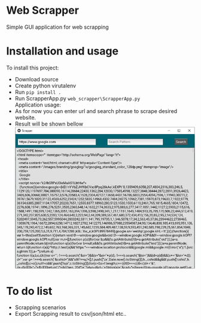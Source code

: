 # Web Scrapper
  Simple GUI application for web scrapping 

# Installation and usage
  To install this project:
   - Download source
   - Create python virutalenv
   - Run ``` pip install . ```
   - Run ScrapperApp.py ``` web_scrapper\ScrapperApp.py ```  
  Application usage:
   - As for now you can enter url and search phrase to scrape desired website.
   - Result will be shown bellow
   ![alt text](https://github.com/Bcicenas/web_scrapper/blob/main/GUI_preview.JPG)
# To do list
 - Scrapping scenarios
 - Export Scrapping result to csv/json/html etc..
